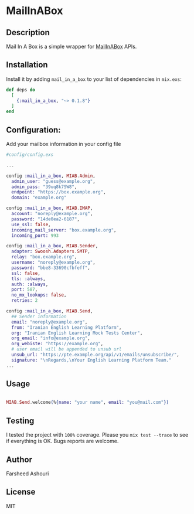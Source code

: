 # MailInABox

## Description

Mail In A Box is a simple wrapper for
[MailInABox](https://mailinabox.email?_src=https://github.com/ourway/mail_in_a_box/)
APIs. 

## Installation

Install it by adding `mail_in_a_box` to your list of dependencies in `mix.exs`:

```elixir
def deps do
  [
    {:mail_in_a_box, "~> 0.1.8"}
  ]
end
```

## Configuration:

Add your mailbox information in your config file

```elixir
#config/config.exs

...

config :mail_in_a_box, MIAB.Admin,
  admin_user: "guess@example.org",
  admin_pass: "39uq8k7SW8",
  endpoint: "https://box.example.org",
  domain: "example.org"

config :mail_in_a_box, MIAB.IMAP,
  account: "noreply@example.org",
  password: "14de0ea2-6187",
  use_ssl: false,
  incoming_mail_server: "box.example.org",
  incoming_port: 993

config :mail_in_a_box, MIAB.Sender,
  adapter: Swoosh.Adapters.SMTP,
  relay: "box.example.org",
  username: "noreply@example.org",
  password: "bbe8-33690cfbfeff",
  ssl: false,
  tls: :always,
  auth: :always,
  port: 587,
  no_mx_lookups: false,
  retries: 2

config :mail_in_a_box, MIAB.Send,
  ## Sender information
  email: "noreply@example.org",
  from: "Iranian English Learning Platform",
  org: "Iranian English Learning Mock Tests Center",
  org_email: "info@example.org",
  org_webiste: "https://example.org",
  # user email will be appended to unsub url
  unsub_url: "https://pte.example.org/api/v1/emails/unsubscribe/",
  signature: "\nRegards,\nYour English Learning Platform Team."
...

```


## Usage

```elixir

MIAB.Send.welcome(%{name: "your name", email: "you@mail.com"})

```

## Testing

I tested the project with `100%` coverage. Please you `mix test --trace` to
see if everything is OK. Bugs reports are welcome.


## Author

Farsheed Ashouri

## License

MIT
